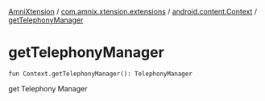 [AmniXtension](../../index.md) / [com.amnix.xtension.extensions](../index.md) / [android.content.Context](index.md) / [getTelephonyManager](./get-telephony-manager.md)

# getTelephonyManager

`fun Context.getTelephonyManager(): TelephonyManager`

get Telephony Manager

